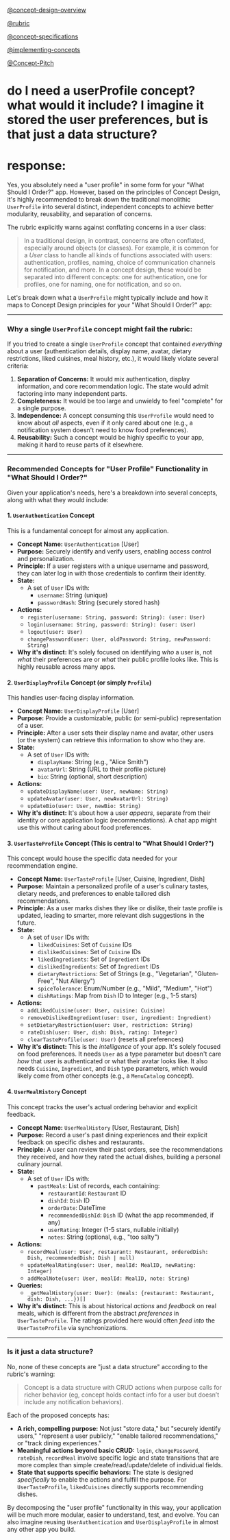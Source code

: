 [@concept-design-overview](../background/concept-design-overview.md)

[@rubric](../background/detailed/concept-rubric.md)

[@concept-specifications](../background/concept-specifications.md)

[@implementing-concepts](../background/implementing-concepts.md)

[@Concept-Pitch](conceptpitch.md)

# do I need a userProfile concept? what would it include? I imagine it stored the user preferences, but is that just a data structure?
# response:

Yes, you absolutely need a "user profile" in some form for your "What Should I Order?" app. However, based on the principles of Concept Design, it's highly recommended to break down the traditional monolithic `UserProfile` into several distinct, independent concepts to achieve better modularity, reusability, and separation of concerns.

The rubric explicitly warns against conflating concerns in a `User` class:

> In a traditional design, in contrast, concerns are often conflated, especially around objects (or classes). For example, it is common for a *User* class to handle all kinds of functions associated with users: authentication, profiles, naming, choice of communication channels for notification, and more. In a concept design, these would be separated into different concepts: one for authentication, one for profiles, one for naming, one for notification, and so on.

Let's break down what a `UserProfile` might typically include and how it maps to Concept Design principles for your "What Should I Order?" app:

---

### Why a single `UserProfile` concept might fail the rubric:

If you tried to create a single `UserProfile` concept that contained *everything* about a user (authentication details, display name, avatar, dietary restrictions, liked cuisines, meal history, etc.), it would likely violate several criteria:

1.  **Separation of Concerns:** It would mix authentication, display information, and core recommendation logic. The state would admit factoring into many independent parts.
2.  **Completeness:** It would be too large and unwieldy to feel "complete" for a single purpose.
3.  **Independence:** A concept consuming this `UserProfile` would need to know about *all* aspects, even if it only cared about one (e.g., a notification system doesn't need to know food preferences).
4.  **Reusability:** Such a concept would be highly specific to your app, making it hard to reuse parts of it elsewhere.

---

### Recommended Concepts for "User Profile" Functionality in "What Should I Order?"

Given your application's needs, here's a breakdown into several concepts, along with what they would include:

#### 1. `UserAuthentication` Concept

This is a fundamental concept for almost any application.

*   **Concept Name:** `UserAuthentication` \[User]
*   **Purpose:** Securely identify and verify users, enabling access control and personalization.
*   **Principle:** If a user registers with a unique username and password, they can later log in with those credentials to confirm their identity.
*   **State:**
    *   A set of `User` IDs with:
        *   `username`: String (unique)
        *   `passwordHash`: String (securely stored hash)
*   **Actions:**
    *   `register(username: String, password: String): (user: User)`
    *   `login(username: String, password: String): (user: User)`
    *   `logout(user: User)`
    *   `changePassword(user: User, oldPassword: String, newPassword: String)`
*   **Why it's distinct:** It's solely focused on identifying *who* a user is, not *what* their preferences are or *what* their public profile looks like. This is highly reusable across many apps.

#### 2. `UserDisplayProfile` Concept (or simply `Profile`)

This handles user-facing display information.

*   **Concept Name:** `UserDisplayProfile` \[User]
*   **Purpose:** Provide a customizable, public (or semi-public) representation of a user.
*   **Principle:** After a user sets their display name and avatar, other users (or the system) can retrieve this information to show who they are.
*   **State:**
    *   A set of `User` IDs with:
        *   `displayName`: String (e.g., "Alice Smith")
        *   `avatarUrl`: String (URL to their profile picture)
        *   `bio`: String (optional, short description)
*   **Actions:**
    *   `updateDisplayName(user: User, newName: String)`
    *   `updateAvatar(user: User, newAvatarUrl: String)`
    *   `updateBio(user: User, newBio: String)`
*   **Why it's distinct:** It's about how a user *appears*, separate from their identity or core application logic (recommendations). A chat app might use this without caring about food preferences.

#### 3. `UserTasteProfile` Concept (This is central to "What Should I Order?")

This concept would house the specific data needed for your recommendation engine.

*   **Concept Name:** `UserTasteProfile` \[User, Cuisine, Ingredient, Dish]
*   **Purpose:** Maintain a personalized profile of a user's culinary tastes, dietary needs, and preferences to enable tailored dish recommendations.
*   **Principle:** As a user marks dishes they like or dislike, their taste profile is updated, leading to smarter, more relevant dish suggestions in the future.
*   **State:**
    *   A set of `User` IDs with:
        *   `likedCuisines`: Set of `Cuisine` IDs
        *   `dislikedCuisines`: Set of `Cuisine` IDs
        *   `likedIngredients`: Set of `Ingredient` IDs
        *   `dislikedIngredients`: Set of `Ingredient` IDs
        *   `dietaryRestrictions`: Set of Strings (e.g., "Vegetarian", "Gluten-Free", "Nut Allergy")
        *   `spiceTolerance`: Enum/Number (e.g., "Mild", "Medium", "Hot")
        *   `dishRatings`: Map from `Dish` ID to Integer (e.g., 1-5 stars)
*   **Actions:**
    *   `addLikedCuisine(user: User, cuisine: Cuisine)`
    *   `removeDislikedIngredient(user: User, ingredient: Ingredient)`
    *   `setDietaryRestriction(user: User, restriction: String)`
    *   `rateDish(user: User, dish: Dish, rating: Integer)`
    *   `clearTasteProfile(user: User)` (resets all preferences)
*   **Why it's distinct:** This is the *intelligence* of your app. It's solely focused on food preferences. It needs `User` as a type parameter but doesn't care *how* that user is authenticated or what their avatar looks like. It also needs `Cuisine`, `Ingredient`, and `Dish` type parameters, which would likely come from other concepts (e.g., a `MenuCatalog` concept).

#### 4. `UserMealHistory` Concept

This concept tracks the user's actual ordering behavior and explicit feedback.

*   **Concept Name:** `UserMealHistory` \[User, Restaurant, Dish]
*   **Purpose:** Record a user's past dining experiences and their explicit feedback on specific dishes and restaurants.
*   **Principle:** A user can review their past orders, see the recommendations they received, and how they rated the actual dishes, building a personal culinary journal.
*   **State:**
    *   A set of `User` IDs with:
        *   `pastMeals`: List of records, each containing:
            *   `restaurantId`: `Restaurant` ID
            *   `dishId`: `Dish` ID
            *   `orderDate`: DateTime
            *   `recommendedDishId`: `Dish` ID (what the app recommended, if any)
            *   `userRating`: Integer (1-5 stars, nullable initially)
            *   `notes`: String (optional, e.g., "too salty")
*   **Actions:**
    *   `recordMeal(user: User, restaurant: Restaurant, orderedDish: Dish, recommendedDish: Dish | null)`
    *   `updateMealRating(user: User, mealId: MealID, newRating: Integer)`
    *   `addMealNote(user: User, mealId: MealID, note: String)`
*   **Queries:**
    *   `_getMealHistory(user: User): (meals: {restaurant: Restaurant, dish: Dish, ...})[]`
*   **Why it's distinct:** This is about historical *actions* and *feedback* on real meals, which is different from the abstract *preferences* in `UserTasteProfile`. The ratings provided here would often *feed into* the `UserTasteProfile` via synchronizations.

---

### Is it just a data structure?

No, none of these concepts are "just a data structure" according to the rubric's warning:

> Concept is a data structure with CRUD actions when purpose calls for richer behavior (eg, concept holds contact info for a user but doesn’t include any notification behaviors).

Each of the proposed concepts has:

*   **A rich, compelling purpose:** Not just "store data," but "securely identify users," "represent a user publicly," "enable tailored recommendations," or "track dining experiences."
*   **Meaningful actions beyond basic CRUD:** `login`, `changePassword`, `rateDish`, `recordMeal` involve specific logic and state transitions that are more complex than simple create/read/update/delete of individual fields.
*   **State that supports specific behaviors:** The state is designed *specifically* to enable the actions and fulfill the purpose. For `UserTasteProfile`, `likedCuisines` directly supports recommending dishes.

By decomposing the "user profile" functionality in this way, your application will be much more modular, easier to understand, test, and evolve. You can also imagine reusing `UserAuthentication` and `UserDisplayProfile` in almost any other app you build.